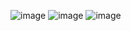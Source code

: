 ![image](https://github.com/sharmanihal/Spring-Boot/assets/23254358/4dcbdd5e-a8f2-4458-adfc-a2c55034bb92)
![image](https://github.com/sharmanihal/Spring-Boot/assets/23254358/61a0d422-c442-4eef-bfa4-73d583eb3fcb)
![image](https://github.com/sharmanihal/Spring-Boot/assets/23254358/5b3b3590-ee4c-40a9-9d74-0b60d1a7ce2c)


